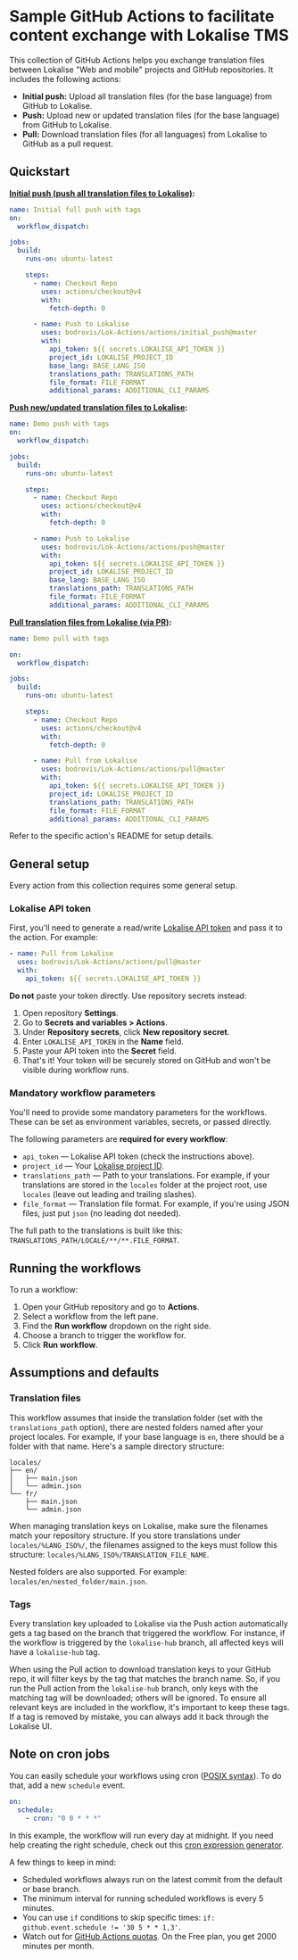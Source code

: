 # Sample GitHub Actions to facilitate content exchange with Lokalise TMS

This collection of GitHub Actions helps you exchange translation files between Lokalise "Web and mobile" projects and GitHub repositories. It includes the following actions:

- **Initial push:** Upload all translation files (for the base language) from GitHub to Lokalise.
- **Push:** Upload new or updated translation files (for the base language) from GitHub to Lokalise.
- **Pull:** Download translation files (for all languages) from Lokalise to GitHub as a pull request.

## Quickstart

**[Initial push (push all translation files to Lokalise)](./actions/initial_push/README.md):**

```yaml
name: Initial full push with tags
on:
  workflow_dispatch:

jobs:
  build:
    runs-on: ubuntu-latest

    steps:
      - name: Checkout Repo
        uses: actions/checkout@v4
        with:
          fetch-depth: 0

      - name: Push to Lokalise
        uses: bodrovis/Lok-Actions/actions/initial_push@master
        with:
          api_token: ${{ secrets.LOKALISE_API_TOKEN }}
          project_id: LOKALISE_PROJECT_ID
          base_lang: BASE_LANG_ISO
          translations_path: TRANSLATIONS_PATH
          file_format: FILE_FORMAT
          additional_params: ADDITIONAL_CLI_PARAMS
```

**[Push new/updated translation files to Lokalise](./actions/push/README.md):**

```yaml
name: Demo push with tags
on:
  workflow_dispatch:

jobs:
  build:
    runs-on: ubuntu-latest

    steps:
      - name: Checkout Repo
        uses: actions/checkout@v4
        with:
          fetch-depth: 0

      - name: Push to Lokalise
        uses: bodrovis/Lok-Actions/actions/push@master
        with:
          api_token: ${{ secrets.LOKALISE_API_TOKEN }}
          project_id: LOKALISE_PROJECT_ID
          base_lang: BASE_LANG_ISO
          translations_path: TRANSLATIONS_PATH
          file_format: FILE_FORMAT
          additional_params: ADDITIONAL_CLI_PARAMS
```

**[Pull translation files from Lokalise (via PR)](./actions/pull/README.md):**

```yaml
name: Demo pull with tags

on:
  workflow_dispatch:

jobs:
  build:
    runs-on: ubuntu-latest

    steps:
      - name: Checkout Repo
        uses: actions/checkout@v4
        with:
          fetch-depth: 0

      - name: Pull from Lokalise
        uses: bodrovis/Lok-Actions/actions/pull@master
        with:
          api_token: ${{ secrets.LOKALISE_API_TOKEN }}
          project_id: LOKALISE_PROJECT_ID
          translations_path: TRANSLATIONS_PATH
          file_format: FILE_FORMAT
          additional_params: ADDITIONAL_CLI_PARAMS
```

Refer to the specific action's README for setup details.

## General setup

Every action from this collection requires some general setup.

### Lokalise API token

First, you'll need to generate a read/write [Lokalise API token](https://docs.lokalise.com/en/articles/1929556-api-and-sdk-tokens#h_9ea8e7ff3c) and pass it to the action. For example:

```yaml
- name: Pull from Lokalise
  uses: bodrovis/Lok-Actions/actions/pull@master
  with:
    api_token: ${{ secrets.LOKALISE_API_TOKEN }}
```

**Do not** paste your token directly. Use repository secrets instead:

1. Open repository **Settings**.
2. Go to **Secrets and variables > Actions**.
3. Under **Repository secrets**, click **New repository secret**.
4. Enter `LOKALISE_API_TOKEN` in the **Name** field.
5. Paste your API token into the **Secret** field.
6. That's it! Your token will be securely stored on GitHub and won't be visible during workflow runs.

### Mandatory workflow parameters

You'll need to provide some mandatory parameters for the workflows. These can be set as environment variables, secrets, or passed directly.

The following parameters are **required for every workflow**:

- `api_token` — Lokalise API token (check the instructions above).
- `project_id` — Your [Lokalise project ID](https://docs.lokalise.com/en/articles/2136085-project-settings#general).
- `translations_path` — Path to your translations. For example, if your translations are stored in the `locales` folder at the project root, use `locales` (leave out leading and trailing slashes).
- `file_format` — Translation file format. For example, if you're using JSON files, just put `json` (no leading dot needed).

The full path to the translations is built like this: `TRANSLATIONS_PATH/LOCALE/**/**.FILE_FORMAT`.

## Running the workflows

To run a workflow:

1. Open your GitHub repository and go to **Actions**.
2. Select a workflow from the left pane.
3. Find the **Run workflow** dropdown on the right side.
4. Choose a branch to trigger the workflow for.
5. Click **Run workflow**.

## Assumptions and defaults

### Translation files

This workflow assumes that inside the translation folder (set with the `translations_path` option), there are nested folders named after your project locales. For example, if your base language is `en`, there should be a folder with that name. Here's a sample directory structure:

```
locales/
├── en/
│   ├── main.json
│   └── admin.json
└── fr/
    ├── main.json
    └── admin.json
```

When managing translation keys on Lokalise, make sure the filenames match your repository structure. If you store translations under `locales/%LANG_ISO%/`, the filenames assigned to the keys must follow this structure: `locales/%LANG_ISO%/TRANSLATION_FILE_NAME`.

Nested folders are also supported. For example: `locales/en/nested_folder/main.json`.

### Tags

Every translation key uploaded to Lokalise via the Push action automatically gets a tag based on the branch that triggered the workflow. For instance, if the workflow is triggered by the `lokalise-hub` branch, all affected keys will have a `lokalise-hub` tag.

When using the Pull action to download translation keys to your GitHub repo, it will filter keys by the tag that matches the branch name. So, if you run the Pull action from the `lokalise-hub` branch, only keys with the matching tag will be downloaded; others will be ignored. To ensure all relevant keys are included in the workflow, it's important to keep these tags. If a tag is removed by mistake, you can always add it back through the Lokalise UI.

## Note on cron jobs

You can easily schedule your workflows using cron ([POSIX syntax](https://pubs.opengroup.org/onlinepubs/9699919799/utilities/crontab.html#tag_20_25_07)). To do that, add a new `schedule` event.

```yaml
on:
  schedule:
    - cron: "0 0 * * *"
```

In this example, the workflow will run every day at midnight. If you need help creating the right schedule, check out this [cron expression generator](https://crontab.guru/).

A few things to keep in mind:

- Scheduled workflows always run on the latest commit from the default or base branch.
- The minimum interval for running scheduled workflows is every 5 minutes.
- You can use `if` conditions to skip specific times: `if: github.event.schedule != '30 5 * * 1,3'`.
- Watch out for [GitHub Actions quotas](https://docs.github.com/en/billing/managing-billing-for-github-actions/about-billing-for-github-actions). On the Free plan, you get 2000 minutes per month.
